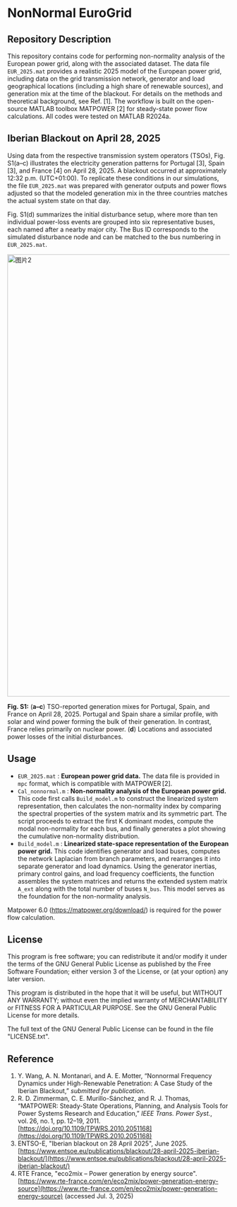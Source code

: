 # NonNormal EuroGrid



## Repository Description

This repository contains code for performing non-normality analysis of the European power grid, along with the associated dataset. The data file `EUR_2025.mat` provides a realistic 2025 model of the European power grid, including data on the grid transmission network, generator and load geographical locations (including a high share of renewable sources), and generation mix at the time of the blackout. For details on the methods and theoretical background, see Ref. [1]. The workflow is built on the open-source MATLAB toolbox MATPOWER [2] for steady-state power flow calculations. All codes were tested on MATLAB R2024a. 


## Iberian Blackout on April 28, 2025
Using data from the respective transmission system operators (TSOs), Fig. S1(a–c) illustrates the electricity generation patterns for Portugal [3], Spain [3], and France [4] on April 28, 2025. A blackout occurred at approximately 12:32 p.m. (UTC+01:00). To replicate these conditions in our simulations, the file `EUR_2025.mat` was prepared with generator outputs and power flows adjusted so that the modeled generation mix in the three countries matches the actual system state on that day.

Fig. S1(d) summarizes the initial disturbance setup, where more than ten individual power-loss events are grouped into six representative buses, each named after a nearby major city. The Bus ID corresponds to the simulated disturbance node and can be matched to the bus numbering in `EUR_2025.mat`.

<img width="1000" alt="图片2" src="https://github.com/user-attachments/assets/150a4c68-7639-4d7e-b3e4-4f67d656fe49" />


**Fig. S1:**
(**a–c**) TSO-reported generation mixes for Portugal, Spain, and France on April 28, 2025. Portugal and Spain share a similar profile, with solar and wind power forming the bulk of their generation. In contrast, France relies primarily on nuclear power. (**d**) Locations and associated power losses of the initial disturbances.



## Usage

- `EUR_2025.mat` : **European power grid data.** The data file is provided in `mpc` format, which is compatible with MATPOWER [2].
- `Cal_nonnormal.m` : **Non-normality analysis of the European power grid.** This code first calls `Build_model.m` to construct the linearized system representation, then calculates the non-normality index by comparing the spectral properties of the system matrix and its symmetric part. The script proceeds to extract the first K dominant modes, compute the modal non-normality for each bus, and finally generates a plot showing the cumulative non-normality distribution.
- `Build_model.m` : **Linearized state-space representation of the European power grid.** This code identifies generator and load buses, computes the network Laplacian from branch parameters, and rearranges it into separate generator and load dynamics. Using the generator inertias, primary control gains, and load frequency coefficients, the function assembles the system matrices and returns the extended system matrix `A_ext` along with the total number of buses `N_bus`. This model serves as the foundation for the non-normality analysis.


Matpower 6.0 (https://matpower.org/download/) is required for the power flow calculation.


## License

This program is free software; you can redistribute it and/or modify it under the terms of the GNU General Public License as published by the Free Software Foundation; either version 3 of the License, or (at your option) any later version.

This program is distributed in the hope that it will be useful, but WITHOUT ANY WARRANTY; without even the implied warranty of MERCHANTABILITY or FITNESS FOR A PARTICULAR PURPOSE. See the GNU General Public License for more details.

The full text of the GNU General Public License can be found in the file "LICENSE.txt".


## Reference

 1. Y. Wang, A. N. Montanari, and A. E. Motter, “Nonnormal Frequency Dynamics under High-Renewable Penetration: A Case Study of the Iberian Blackout,” *submitted for publication*.
 2. R. D. Zimmerman, C. E. Murillo-Sánchez, and R. J. Thomas, “MATPOWER: Steady-State Operations, Planning, and Analysis Tools for Power Systems Research and Education,” *IEEE Trans. Power Syst.*, vol. 26, no. 1, pp. 12–19, 2011.   [https://doi.org/10.1109/TPWRS.2010.2051168](https://doi.org/10.1109/TPWRS.2010.2051168)
 3. ENTSO-E, "Iberian blackout on 28 April 2025", June 2025.   [https://www.entsoe.eu/publications/blackout/28-april-2025-iberian-blackout/](https://www.entsoe.eu/publications/blackout/28-april-2025-iberian-blackout/)
 4. RTE France, "eco2mix – Power generation by energy source".   [https://www.rte-france.com/en/eco2mix/power-generation-energy-source](https://www.rte-france.com/en/eco2mix/power-generation-energy-source) (accessed Jul. 3, 2025)
